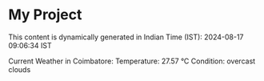 # My Project

This content is dynamically generated in Indian Time (IST): 2024-08-17 09:06:34 IST


Current Weather in Coimbatore:
Temperature: 27.57 °C
Condition: overcast clouds
